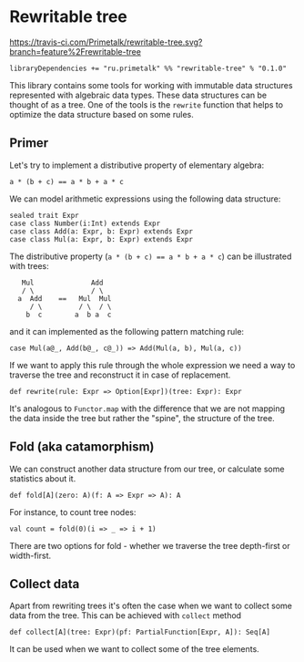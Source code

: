 # Rewritable tree

https://travis-ci.com/Primetalk/rewritable-tree.svg?branch=feature%2Frewritable-tree

```
libraryDependencies += "ru.primetalk" %% "rewritable-tree" % "0.1.0"
```

This library contains some tools for working with 
immutable data structures represented with algebraic data types.
These data structures can be thought of as a tree.
One of the tools is the `rewrite` function that helps 
to optimize the data structure based on some rules.

## Primer

Let's try to implement a distributive property of elementary algebra:

    a * (b + c) == a * b + a * c

We can model arithmetic expressions using the following data structure:

    sealed trait Expr
    case class Number(i:Int) extends Expr
    case class Add(a: Expr, b: Expr) extends Expr
    case class Mul(a: Expr, b: Expr) extends Expr

The distributive property (`a * (b + c) == a * b + a * c`) can be illustrated with trees:

       Mul              Add
       / \              / \
      a  Add    ==   Mul  Mul
         / \         / \  / \
        b  c        a  b a  c

and it can implemented as the following pattern matching rule:

    case Mul(a@_, Add(b@_, c@_)) => Add(Mul(a, b), Mul(a, c))

If we want to apply this rule through the whole expression 
we need a way to traverse the tree and reconstruct it in 
case of replacement.

    def rewrite(rule: Expr => Option[Expr])(tree: Expr): Expr
      
It's analogous to `Functor.map` with the difference that 
we are not mapping the data inside the tree but rather 
the "spine", the structure of the tree.

## Fold (aka catamorphism)

We can construct another data structure from our tree, or calculate 
some statistics about it.

    def fold[A](zero: A)(f: A => Expr => A): A
    
For instance, to count tree nodes:

    val count = fold(0)(i => _ => i + 1)

There are two options for fold - whether we traverse 
the tree depth-first or width-first.

## Collect data

Apart from rewriting trees it's often the case when we want to
collect some data from the tree. This can be achieved with 
`collect` method

    def collect[A](tree: Expr)(pf: PartialFunction[Expr, A]): Seq[A]

It can be used when we want to collect some of the tree elements.
